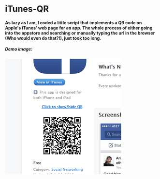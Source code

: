 # iTunes-QR

#### As lazy as I am, I coded a little script that implements a QR code on Apple's iTunes' web page for an app. The whole process of either going into the appstore and searching or manually typing the url in the browser (Who would even do that?!), just took too long.

##### Demo image:

![Demo image](https://github.com/kirneh/iTunes-QR/blob/master/demo.gif?raw=true "Demo image")
